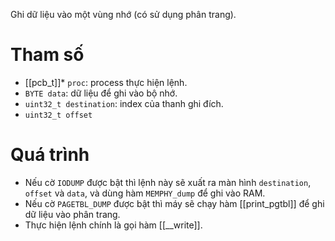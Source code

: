 Ghi dữ liệu vào một vùng nhớ (có sử dụng phân trang).
# Tham số
- [[pcb_t]]* `proc`: process thực hiện lệnh.
- `BYTE data`: dữ liệu để ghi vào bộ nhớ.
- `uint32_t destination`: index của thanh ghi đích.
- `uint32_t offset`
# Quá trình
- Nếu cờ `IODUMP` được bật thì lệnh này sẽ xuất ra màn hình `destination`, `offset` và `data`, và dùng hàm `MEMPHY_dump` để ghi vào RAM.
- Nếu cờ `PAGETBL_DUMP` được bật thì máy sẽ chạy hàm [[print_pgtbl]] để ghi dữ liệu vào phân trang.
- Thực hiện lệnh chính là gọi hàm [[__write]].
